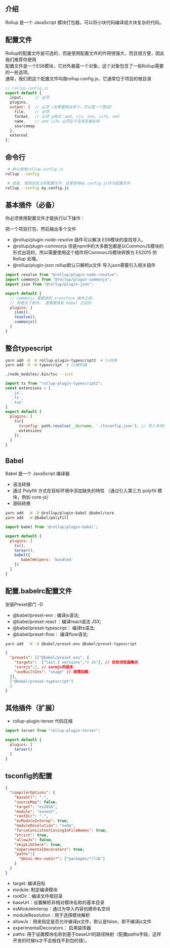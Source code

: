 ## 介绍
Rollup 是一个 JavaScript 模块打包器，可以将小块代码编译成大块复杂的代码。
## 配置文件

Rollup的配置文件是可选的，但是使用配置文件的作用很强大，而且很方便，因此我们推荐你使用  
配置文件是一个ES6模块，它对外暴露一个对象，这个对象包含了一些Rollup需要的一些选项。  
通常，我们把这个配置文件叫做rollup.config.js，它通常位于项目的根目录  

``` javascript
// rollup.config.js
export default {
  input,     // 必须
  plugins,
  output: {  // 必须 (如果要输出多个，可以是一个数组)
    file,    // 必须
    format,  // 必须 g格式：amd, cjs, esm, iife, umd
    name,    // umd iife 必须定于全局变量名称
    sourcemap
  },
  external
};
```
## 命令行
``` bash
 # 默认使用rollup.config.js
rollup --config

 # 或者, 使用自定义的配置文件，这里使用my.config.js作为配置文件
rollup --config my.config.js
```

## 基本插件（必备）
你必须使用配置文件才能执行以下操作：  

把一个项目打包，然后输出多个文件  
- @rollup/plugin-node-resolve 插件可以解决 ES6模块的查找导入。  
- @rollup/plugin-commonjs 但是npm中的大多数包都是以CommonJS模块的形式出现的，所以需要使用这个插件将CommonJS模块转换为 ES2015 供 Rollup 处理。  
- @rollup/plugin-json rollup默认只解析js文件 导入json需要引入相关插件

``` javascript
import resolve from "@rollup/plugin-node-resolve";
import commonjs from "@rollup/plugin-commonjs";
import json from "@rollup/plugin-json";

export default {
  // commonjs 需要放到 transform 插件之前，
  // 但是又个例外， 是需要放到 babel 之后的
  plugins: [
    json(),
    resolve(), 
    commonjs()
  ]
}
```
## 整合typescript
``` bash
yarn add -D -W rollup-plugin-typescript2  # ts转换
yarn add -D -W typescript  # ts解析器

./node_modules/.bin/tsc --init
```
``` javascript
import ts from "rollup-plugin-typescript2";
const extensions = [
  '.js',
  '.ts',
  '.tsx'
]
export default {
  plugins: [
    ts({
      tsconfig: path.resolve(__dirname, './tsconfig.json'), // 导入本地ts配置
      extensions
    }),
  ]
}
```
## Babel
Babel 是一个 JavaScript 编译器
- 语法转换
- 通过 Polyfill 方式在目标环境中添加缺失的特性 （通过引入第三方 polyfill 模块，例如 core-js）
- 源码转换
``` bash
yarn add  -W -D @rollup/plugin-babel @babel/core
yarn add  -W @babel/polyfill
```
``` js
import babel from '@rollup/plugin-babel';

export default {
  plugins: [
    ts(),
    terser(),
    babel({
       babelHelpers: 'bundled' 
    })
  ]
}
```
## 配置.babelrc配置文件
安装Preset部门 -D  
- @babel/preset-env : 编译js语法;  
- @babel/preset-react ：编译react语法 JSX;  
- @babel/preset-typescript： 编译ts语法;   
- @babel/preset-flow： 编译flow语法;  
``` bash
yarn add  -W -D @babel/preset-env @babel/preset-typescript
```

``` json
{
  "presets": [["@babel/preset-env", {
    "targets":  ["last 2 versions","> 1%"], // 目标浏览器集合
    "corejs":2, // corejs的版本
    "useBuiltIns": "usage" // 按需加载
  }],
  ["@babel/preset-typescript"]
  ]
}
```
## 其他插件（扩展）

- rollup-plugin-terser 代码压缩  

``` javascript
import terser from "rollup-plugin-terser";

export default {
  plugins: [
    terser()
  ]
}
```
## tsconfig的配置
```json
{
  "compilerOptions": {
    "baseUrl": ".",
    "sourceMap": false,
    "target": "es2016",
    "module": "esnext",
    "rootDir": ".", 
    "esModuleInterop": true,
    "moduleResolution": "node",
    "forceConsistentCasingInFileNames": true,
    "strict": true,
    "allowJs": false,
    "skipLibCheck": true,
    "experimentalDecorators": true,
    "paths":{
      "@mini-dev-vue3/*": ["packages/*/lib"]
    }
  }
}
```
- target: 编译目标  
- module: 制定编译模块  
- rootDir：编译文件根目录  
- baseUrl：设置解析非相对模块名称的基本目录  
- esModuleInterop：通过为导入内容创建命名空间  
- moduleResolution：用于选择模块解析  
- allowJs：用来指定是否允许编译js文件，默认是false，即不编译js文件  
- experimentalDecorators： 启用装饰器  
- paths: 用于设置模块名称到基于baseUrl的路径映射（配置paths字段，这样开发的时候ts才不会报找不到包的错）。

